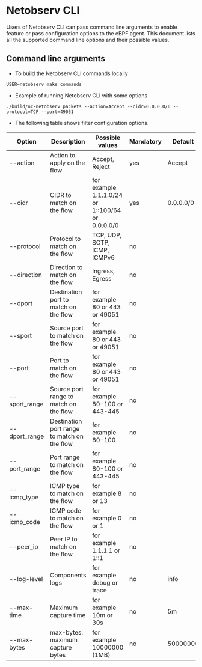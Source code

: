 # Netobserv CLI

Users of Netobserv CLI can pass command line arguments to enable feature or pass configuration options to the eBPF agent.
This document lists all the supported command line options and their possible values.

## Command line arguments

- To build the Netobserv CLI commands locally

```shell
USER=netobserv make commands
```

- Example of running Netobserv CLI with some options

```shell
./build/oc-netobserv packets --action=Accept --cidr=0.0.0.0/0 --protocol=TCP --port=49051
```

- The following table shows filter configuration options.

| Option          | Description                                 | Possible values                                  | Mandatory | Default   |
|-----------------|---------------------------------------------|--------------------------------------------------|-----------|-----------|
| --action        | Action to apply on the flow                 | Accept, Reject                                   | yes       | Accept    |
| --cidr          | CIDR to match on the flow                   | for example 1.1.1.0/24 or 1::100/64 or 0.0.0.0/0 | yes       | 0.0.0.0/0 |
| --protocol      | Protocol to match on the flow               | TCP, UDP, SCTP, ICMP, ICMPv6                     | no        |           |
| --direction     | Direction to match on the flow              | Ingress, Egress                                  | no        |           |
| --dport         | Destination port to match on the flow       | for example 80 or 443 or 49051                   | no        |           |
| --sport         | Source port to match on the flow            | for example 80 or 443 or 49051                   | no        |           |
| --port          | Port to match on the flow                   | for example 80 or 443 or 49051                   | no        |           |
| --sport_range   | Source port range to match on the flow      | for example 80-100 or 443-445                    | no        |           |
| --dport_range   | Destination port range to match on the flow | for example 80-100                               | no        |           |
| --port_range    | Port range to match on the flow             | for example 80-100 or 443-445                    | no        |           |
| --icmp_type     | ICMP type to match on the flow              | for example 8 or 13                              | no        |           |
| --icmp_code     | ICMP code to match on the flow              | for example 0 or 1                               | no        |           |
| --peer_ip       | Peer IP to match on the flow                | for example 1.1.1.1 or 1::1                      | no        |           |
| --log-level     | Components logs                             | for example debug or trace                       | no        | info      |
| --max-time      | Maximum capture time                        | for example 10m or 30s                           | no        | 5m        |
| --max-bytes     | max-bytes: maximum capture bytes            | for example 10000000 (1MB)                       | no        | 50000000  |